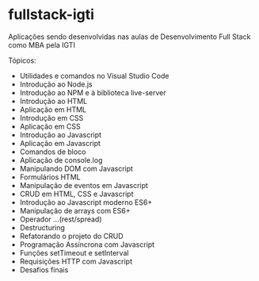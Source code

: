 # fullstack-igti

Aplicações sendo desenvolvidas nas aulas de Desenvolvimento Full Stack como MBA pela IGTI

Tópicos:

- Utilidades e comandos no Visual Studio Code
- Introdução ao Node.js
- Introdução ao NPM e à biblioteca live-server
- Introdução ao HTML
- Aplicação em HTML
- Introdução em CSS
- Aplicação em CSS
- Introdução ao Javascript
- Aplicação em Javascript
- Comandos de bloco
- Aplicação de console.log
- Manipulando DOM com Javascript
- Formulários HTML
- Manipulação de eventos em Javascript
- CRUD em HTML, CSS e Javascript
- Introdução ao Javascript moderno ES6+
- Manipulação de arrays com ES6+
- Operador ...(rest/spread)
- Destructuring
- Refatorando o projeto do CRUD
- Programação Assíncrona com Javascript
- Funções setTimeout e setInterval
- Requisições HTTP com Javascript
- Desafios finais
